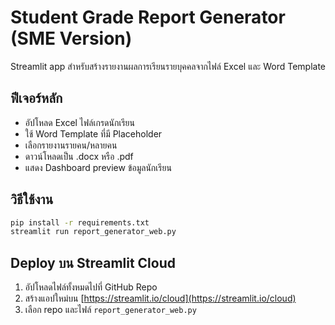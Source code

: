# Student Grade Report Generator (SME Version)

Streamlit app สำหรับสร้างรายงานผลการเรียนรายบุคคลจากไฟล์ Excel และ Word Template

## ฟีเจอร์หลัก
- อัปโหลด Excel ไฟล์เกรดนักเรียน
- ใช้ Word Template ที่มี Placeholder
- เลือกรายงานรายคน/หลายคน
- ดาวน์โหลดเป็น .docx หรือ .pdf
- แสดง Dashboard preview ข้อมูลนักเรียน

## วิธีใช้งาน

```bash
pip install -r requirements.txt
streamlit run report_generator_web.py
```

## Deploy บน Streamlit Cloud

1. อัปโหลดไฟล์ทั้งหมดไปที่ GitHub Repo
2. สร้างแอปใหม่บน [https://streamlit.io/cloud](https://streamlit.io/cloud)
3. เลือก repo และไฟล์ `report_generator_web.py`